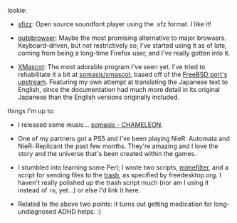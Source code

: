 lookie:

- [sfizz](https://sfz.tools/sfizz/): Open source soundfont player using
  the .sfz format. I like it!

- [qutebrowser](https://www.qutebrowser.org/): Maybe the most promising
  alternative to major browsers. Keyboard-driven, but not restrictively
  so; I've started using it as of late, coming from being a long-time
  Firefox user, and I've really gotten into it.

- [XMascot](http://cclub-flying.dsl.gr.jp/products/xmascot/): The most
  adorable program I've seen yet. I've tried to rehabilitate it a bit at
  [somasis/xmascot](https://git.mutiny.red/somasis/xmascot/), based off
  of the [FreeBSD port's upstream](https://github.com/nyan-/xmascot).
  Featuring my own attempt at translating the Japanese text to English,
  since the documentation had much more detail in its original Japanese
  than the English versions originally included.

things I'm up to:

- I released some music...​
  [somasis - CHAMELEON](https://somasis.bandcamp.com/track/chameleon).

- One of my partners got a PS5 and I've been playing NieR: Automata and
  NieR: Replicant the past few months. They're amazing and I love the
  story and the universe that's been created within the games.

- I stumbled into learning some Perl; I wrote two scripts,
  [mimefilter](http://git.mutiny.red/somasis/me/tree/bin/mimefilter?id=810387ef63a19c509411733b98f19e2eb61c40b1),
  and a script for sending files to the
  [trash](https://specifications.freedesktop.org/trash-spec/trashspec-latest.html),
  as specified by freedesktop.org. I haven't really polished up the
  trash script much (nor am I using it instead of `rm`, yet...​) or else
  I'd link it here.

- Related to the above two points: it turns out getting medication for
  long-undiagnosed ADHD helps. :)
